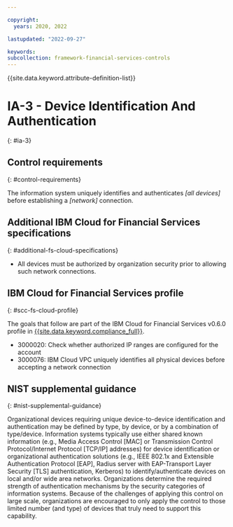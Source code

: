 ```yaml
---

copyright:
  years: 2020, 2022

lastupdated: "2022-09-27"

keywords: 
subcollection: framework-financial-services-controls
---
```


{{site.data.keyword.attribute-definition-list}}

         
# IA-3 - Device Identification And Authentication
{: #ia-3}

## Control requirements
{: #control-requirements}

The information system uniquely identifies and authenticates _[all devices]_ before establishing a _[network]_ connection.

## Additional IBM Cloud for Financial Services specifications
{: #additional-fs-cloud-specifications}

- All devices must be authorized by organization security prior to allowing such network connections.

## IBM Cloud for Financial Services profile
{: #scc-fs-cloud-profile}

The goals that follow are part of the IBM Cloud for Financial Services v0.6.0 profile in [{{site.data.keyword.compliance_full}}](/docs/security-compliance?topic=security-compliance-getting-started).

- 3000020: Check whether authorized IP ranges are configured for the account 
- 3000076: IBM Cloud VPC uniquely identifies all physical devices before accepting a network connection

## NIST supplemental guidance
{: #nist-supplemental-guidance}

Organizational devices requiring unique device-to-device identification and authentication may be defined by type, by device, or by a combination of type/device. Information systems typically use either shared known information (e.g., Media Access Control [MAC] or Transmission Control Protocol/Internet Protocol [TCP/IP] addresses) for device identification or organizational authentication solutions (e.g., IEEE 802.1x and Extensible Authentication Protocol [EAP], Radius server with EAP-Transport Layer Security [TLS] authentication, Kerberos) to identify/authenticate devices on local and/or wide area networks. Organizations determine the required strength of authentication mechanisms by the security categories of information systems. Because of the challenges of applying this control on large scale, organizations are encouraged to only apply the control to those limited number (and type) of devices that truly need to support this capability.



